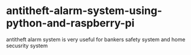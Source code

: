 # antitheft-alarm-system-using-python-and-raspberry-pi
antitheft alarm system is very useful for bankers safety system and home secusrity system

